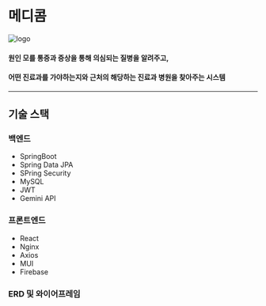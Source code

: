 # 메디콤
![logo](https://kdt-gitlab.elice.io/cloud_track/class_03/web_project3/team05/hospital_here_react/-/raw/dev/public/images/logo.jpg)

#### 원인 모를 통증과 증상을 통해 의심되는 질병을 알려주고,
#### 어떤 진료과를 가야하는지와 근처의 해당하는 진료과 병원을 찾아주는 시스템

---

## 기술 스택

### 백엔드
- SpringBoot
- Spring Data JPA
- SPring Security
- MySQL
- JWT
- Gemini API

### 프론트엔드
- React
- Nginx
- Axios
- MUI
- Firebase

### ERD 및 와이어프레임

